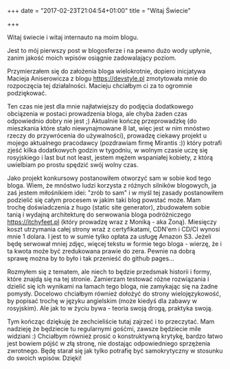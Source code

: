 +++
date = "2017-02-23T21:04:54+01:00"
title = "Witaj Świecie"

+++

Witaj świecie i witaj internauto na moim blogu.

Jest to mój pierwszy post w blogosferze i na pewno dużo wody upłynie, zanim jakość moich wpisów osiągnie zadowalający poziom.

Przymierzałem się do założenia bloga wielokrotnie, dopiero inicjatywa Macieja Aniserowicza z blogu https://devstyle.pl zmotytowała mnie do rozpoczęcia tej działalności. Macieju chciałbym ci za to ogromnie podziękować.

Ten czas nie jest dla mnie najłatwiejszy do podjęcia dodatkowego obciązenia w postaci prowadzenia bloga, ale chyba żaden czas odpowiednio dobry nie jest ;) Aktualnie kończę przeprowadzkę (do mieszkania które stało niewynajmowane 8 lat, więc jest w nim mnóstwo rzeczy do przywrócenia do używalności), prowadzę ciekawy projekt u mojego aktualnego pracodawcy (pozdrawiam firmę Mirantis :)) który potrafi zjeść kilka dodatkowych godzin w tygodniu, w wolnym czasie uczę się rosyjskiego i last but not least, jestem mężem wspaniałej kobiety, z którą uwielbiam po prostu spędzić swój wolny czas.

Jako projekt konkursowy postanowiłem otworzyć sam w sobie kod tego bloga. Wiem, że mnóstwo ludzi korzysta z różnych silników blogowych, ja zaś jestem miłośnikiem idei: "zrób to sam" i w myśl tej zasady postanowiłem podzielić się całym procesem w jakim taki blog powstać może. Mam trochę doświadczenia z hugo (static site generator), zbudowałem sobie tanią i wydajną architekturę do serwowania bloga podróżniczego https://itchyfeet.pl (który prowadzę wraz z Moniką - aka Żoną). Miesięczy koszt utrzymania całej strony wraż z certyfikatami, CDN'em i CD/CI wynosi mnie 1 dolara. I jest to w sumie tylko opłata za usługę Amazon S3. Jeżeli będę serwował mniej zdjęc, więcej tekstu w formie tego bloga - wierzę, że i ta kwota może być zredukowana prawie do zera. Pewnie na dobrą sprawę można by to było i tak przenieść do github pages...

Rozmyłem się z tematem, ale niech to będzie przedsmak historii i formy, które znajdą się na tej stronie. Zamierzam testować różne rozwiązania i dzielić się ich wynikami na łamach tego bloga, nie zamykając się na żadne pomysły. Docelowo chciałbym również dołożyć do strony wielojęzykowość, by popisać trochę w języku angielskim (może kiedyś dla zabawy w rosyjskim). Ale jak to w życiu bywa - teoria swoją drogą, praktyka swoją.

Tym kończąc dziękuję że zechcieliście tutaj zajrzeć i to przeczytać. Mam nadzieję że będziecie tu regularnymi gośćmi, zawsze będziecie mile widziani :) Chciałbym również prosić o konstruktywną krytykę, bardzo łatwo jest bowiem pójść w złą stronę, nie dostając odpowiedniego sprzężenia zwrotnego. Będę starał się jak tylko potrafię być samokrytyczny w stosunku do swoich wpisów. Dzięki!
